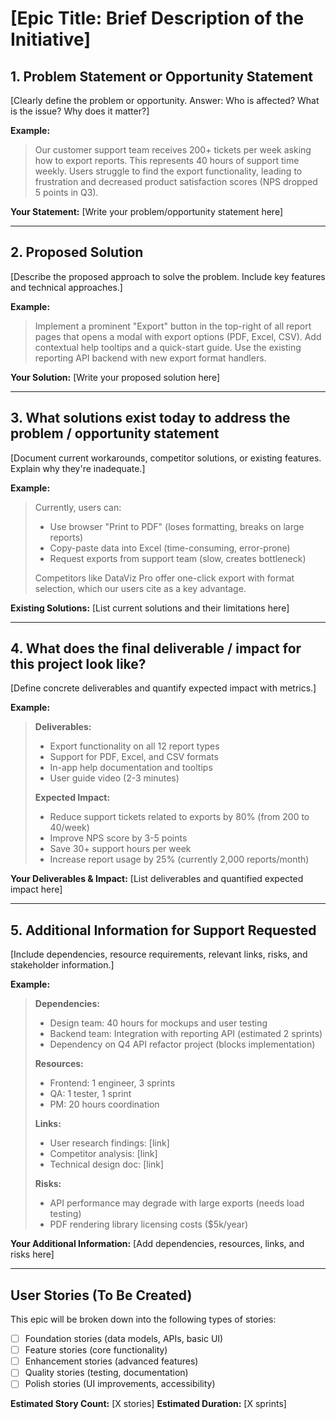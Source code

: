 # [Epic Title: Brief Description of the Initiative]

## 1. Problem Statement or Opportunity Statement

[Clearly define the problem or opportunity. Answer: Who is affected? What is the issue? Why does it matter?]

**Example:**
> Our customer support team receives 200+ tickets per week asking how to export reports. This represents 40 hours of support time weekly. Users struggle to find the export functionality, leading to frustration and decreased product satisfaction scores (NPS dropped 5 points in Q3).

**Your Statement:**
[Write your problem/opportunity statement here]

---

## 2. Proposed Solution

[Describe the proposed approach to solve the problem. Include key features and technical approaches.]

**Example:**
> Implement a prominent "Export" button in the top-right of all report pages that opens a modal with export options (PDF, Excel, CSV). Add contextual help tooltips and a quick-start guide. Use the existing reporting API backend with new export format handlers.

**Your Solution:**
[Write your proposed solution here]

---

## 3. What solutions exist today to address the problem / opportunity statement

[Document current workarounds, competitor solutions, or existing features. Explain why they're inadequate.]

**Example:**
> Currently, users can:
> - Use browser "Print to PDF" (loses formatting, breaks on large reports)
> - Copy-paste data into Excel (time-consuming, error-prone)
> - Request exports from support team (slow, creates bottleneck)
> 
> Competitors like DataViz Pro offer one-click export with format selection, which our users cite as a key advantage.

**Existing Solutions:**
[List current solutions and their limitations here]

---

## 4. What does the final deliverable / impact for this project look like?

[Define concrete deliverables and quantify expected impact with metrics.]

**Example:**
> **Deliverables:**
> - Export functionality on all 12 report types
> - Support for PDF, Excel, and CSV formats
> - In-app help documentation and tooltips
> - User guide video (2-3 minutes)
> 
> **Expected Impact:**
> - Reduce support tickets related to exports by 80% (from 200 to 40/week)
> - Improve NPS score by 3-5 points
> - Save 30+ support hours per week
> - Increase report usage by 25% (currently 2,000 reports/month)

**Your Deliverables & Impact:**
[List deliverables and quantified expected impact here]

---

## 5. Additional Information for Support Requested

[Include dependencies, resource requirements, relevant links, risks, and stakeholder information.]

**Example:**
> **Dependencies:**
> - Design team: 40 hours for mockups and user testing
> - Backend team: Integration with reporting API (estimated 2 sprints)
> - Dependency on Q4 API refactor project (blocks implementation)
> 
> **Resources:**
> - Frontend: 1 engineer, 3 sprints
> - QA: 1 tester, 1 sprint
> - PM: 20 hours coordination
> 
> **Links:**
> - User research findings: [link]
> - Competitor analysis: [link]
> - Technical design doc: [link]
> 
> **Risks:**
> - API performance may degrade with large exports (needs load testing)
> - PDF rendering library licensing costs ($5k/year)

**Your Additional Information:**
[Add dependencies, resources, links, and risks here]

---

## User Stories (To Be Created)

This epic will be broken down into the following types of stories:

- [ ] Foundation stories (data models, APIs, basic UI)
- [ ] Feature stories (core functionality)
- [ ] Enhancement stories (advanced features)
- [ ] Quality stories (testing, documentation)
- [ ] Polish stories (UI improvements, accessibility)

**Estimated Story Count:** [X stories]
**Estimated Duration:** [X sprints]
